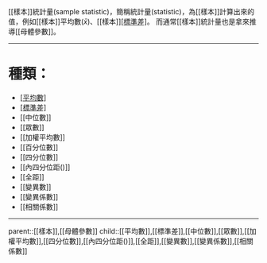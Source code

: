 [[樣本]]統計量(sample statistic)，簡稱統計量(statistic)，為[[樣本]]計算出來的值，例如[[樣本]]平均數($\bar{x}$)、[[樣本]][[標準差]]($S$)。
而通常[[樣本]]統計量也是拿來推導[[母體參數]]。
- - -
# 種類：
- [[平均數]]($\bar{x}$)
- [[標準差]]($S$)
- [[中位數]]
- [[眾數]]
- [[加權平均數]]
- [[百分位數]]
- [[四分位數]]
- [[內四分位距()]]
- [[全距]]
- [[變異數]]
- [[變異係數]]
- [[相關係數]]
- - -
parent::[[樣本]],[[母體參數]]
child::[[平均數]],[[標準差]],[[中位數]],[[眾數]],[[加權平均數]],[[四分位數]],[[內四分位距()]],[[全距]],[[變異數]],[[變異係數]],[[相關係數]]